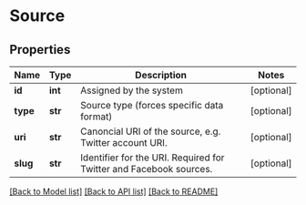 # Source

## Properties
Name | Type | Description | Notes
------------ | ------------- | ------------- | -------------
**id** | **int** | Assigned by the system | [optional] 
**type** | **str** | Source type (forces specific data format) | [optional] 
**uri** | **str** | Canoncial URI of the source, e.g. Twitter account URI. | [optional] 
**slug** | **str** | Identifier for the URI. Required for Twitter and Facebook sources. | [optional] 

[[Back to Model list]](../README.md#documentation-for-models) [[Back to API list]](../README.md#documentation-for-api-endpoints) [[Back to README]](../README.md)


